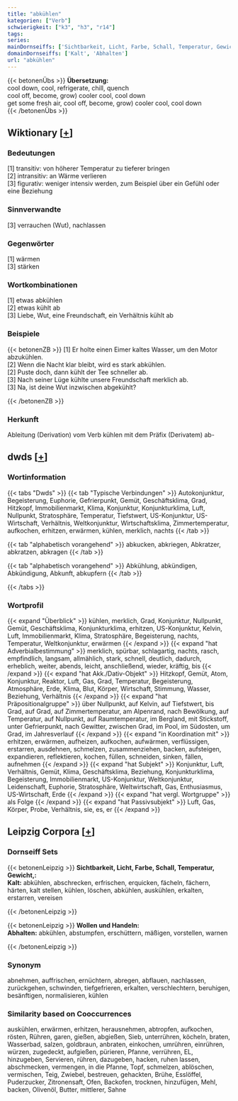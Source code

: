```yaml
---
title: "abkühlen"
kategorien: ["Verb"]
schwierigkeit: ["k3", "h3", "r14"]
tags:
series:
mainDornseiffs: ['Sichtbarkeit, Licht, Farbe, Schall, Temperatur, Gewicht,', 'Wollen und Handeln']
domainDornseiffs: ['Kalt', 'Abhalten']
url: "abkühlen"
---
```


{{< betonenÜbs >}}
**Übersetzung:**  
cool down, cool, refrigerate, chill, quench  
cool off, become, grow) cooler cool, cool  down  
get some fresh air, cool off, become, grow) cooler cool, cool  down  
{{< /betonenÜbs >}}

## Wiktionary [[+](https://de.wiktionary.org/wiki/abkühlen)]

### Bedeutungen
[1] transitiv: von höherer Temperatur zu tieferer bringen  
[2] intransitiv: an Wärme verlieren  
[3] figurativ: weniger intensiv werden, zum Beispiel über ein Gefühl oder eine Beziehung  

### Sinnverwandte
[3] verrauchen (Wut), nachlassen  

### Gegenwörter
[1] wärmen  
[3] stärken  

### Wortkombinationen
[1] etwas abkühlen  
[2] etwas kühlt ab  
[3] Liebe, Wut, eine Freundschaft, ein Verhältnis kühlt ab  

### Beispiele
{{< betonenZB >}}
[1] Er holte einen Eimer kaltes Wasser, um den Motor abzukühlen.  
[2] Wenn die Nacht klar bleibt, wird es stark abkühlen.  
[2] Puste doch, dann kühlt der Tee schneller ab.  
[3] Nach seiner Lüge kühlte unsere Freundschaft merklich ab.  
[3] Na, ist deine Wut inzwischen abgekühlt?  

{{< /betonenZB >}}
### Herkunft
Ableitung (Derivation) vom Verb kühlen mit dem Präfix (Derivatem) ab-  



## dwds [[+](https://www.dwds.de/wb/abkühlen)]

### Wortinformation
{{< tabs "Dwds" >}}
{{< tab "Typische Verbindungen" >}}
Autokonjunktur, Begeisterung, Euphorie, Gefrierpunkt, Gemüt, Geschäftsklima, Grad, Hitzkopf, Immobilienmarkt, Klima, Konjunktur, Konjunkturklima, Luft, Nullpunkt, Stratosphäre, Temperatur, Tiefstwert, US-Konjunktur, US-Wirtschaft, Verhältnis, Weltkonjunktur, Wirtschaftsklima, Zimmertemperatur, aufkochen, erhitzen, erwärmen, kühlen, merklich, nachts
{{< /tab >}}

{{< tab "alphabetisch vorangehend" >}}
abkucken, abkriegen, Abkratzer, abkratzen, abkragen
{{< /tab >}}

{{< tab "alphabetisch vorangehend" >}}
Abkühlung, abkündigen, Abkündigung, Abkunft, abkupfern
{{< /tab >}}

{{< /tabs >}}

### Wortprofil
{{< expand "Überblick" >}} kühlen, merklich, Grad, Konjunktur, Nullpunkt, Gemüt, Geschäftsklima, Konjunkturklima, erhitzen, US-Konjunktur, Kelvin, Luft, Immobilienmarkt, Klima, Stratosphäre, Begeisterung, nachts, Temperatur, Weltkonjunktur, erwärmen {{< /expand >}}
{{< expand "hat Adverbialbestimmung" >}} merklich, spürbar, schlagartig, nachts, rasch, empfindlich, langsam, allmählich, stark, schnell, deutlich, dadurch, erheblich, weiter, abends, leicht, anschließend, wieder, kräftig, bis {{< /expand >}}
{{< expand "hat Akk./Dativ-Objekt" >}} Hitzkopf, Gemüt, Atom, Konjunktur, Reaktor, Luft, Gas, Grad, Temperatur, Begeisterung, Atmosphäre, Erde, Klima, Blut, Körper, Wirtschaft, Stimmung, Wasser, Beziehung, Verhältnis {{< /expand >}}
{{< expand "hat Präpositionalgruppe" >}} über Nullpunkt, auf Kelvin, auf Tiefstwert, bis Grad, auf Grad, auf Zimmertemperatur, am Alpenrand, nach Bewölkung, auf Temperatur, auf Nullpunkt, auf Raumtemperatur, im Bergland, mit Stickstoff, unter Gefrierpunkt, nach Gewitter, zwischen Grad, im Pool, im Südosten, um Grad, im Jahresverlauf {{< /expand >}}
{{< expand "in Koordination mit" >}} erhitzen, erwärmen, aufheizen, aufkochen, aufwärmen, verflüssigen, erstarren, ausdehnen, schmelzen, zusammenziehen, backen, aufsteigen, expandieren, reflektieren, kochen, füllen, schneiden, sinken, fällen, aufnehmen {{< /expand >}}
{{< expand "hat Subjekt" >}} Konjunktur, Luft, Verhältnis, Gemüt, Klima, Geschäftsklima, Beziehung, Konjunkturklima, Begeisterung, Immobilienmarkt, US-Konjunktur, Weltkonjunktur, Leidenschaft, Euphorie, Stratosphäre, Weltwirtschaft, Gas, Enthusiasmus, US-Wirtschaft, Erde {{< /expand >}}
{{< expand "hat vergl. Wortgruppe" >}} als Folge {{< /expand >}}
{{< expand "hat Passivsubjekt" >}} Luft, Gas, Körper, Probe, Verhältnis, sie, es, er {{< /expand >}}

## Leipzig Corpora [[+](https://corpora.uni-leipzig.de/en/res?word=abkühlen&corpusId=deu_newscrawl-public_2018)]

### Dornseiff Sets
{{< betonenLeipzig >}}
**Sichtbarkeit, Licht, Farbe, Schall, Temperatur, Gewicht,:**  
**Kalt:** abkühlen, abschrecken, erfrischen, erquicken, fächeln, fächern, härten, kalt stellen, kühlen, löschen, abkühlen, auskühlen, erkalten, erstarren, vereisen  

{{< /betonenLeipzig >}}


{{< betonenLeipzig >}}
**Wollen und Handeln:**  
**Abhalten:** abkühlen, abstumpfen, erschüttern, mäßigen, vorstellen, warnen  

{{< /betonenLeipzig >}}

### Synonym
abnehmen, auffrischen, ernüchtern, abregen, abflauen, nachlassen, zurückgehen, schwinden, tiefgefrieren, erkalten, verschlechtern, beruhigen, besänftigen, normalisieren, kühlen


### Similarity based on Cooccurrences
auskühlen, erwärmen, erhitzen, herausnehmen, abtropfen, aufkochen, rösten, Rühren, garen, gießen, abgießen, Sieb, unterrühren, köcheln, braten, Wasserbad, salzen, goldbraun, anbraten, einkochen, umrühren, einrühren, würzen, zugedeckt, aufgießen, pürieren, Pfanne, verrühren, EL, hinzugeben, Servieren, rühren, dazugeben, hacken, ruhen lassen, abschmecken, vermengen, in die Pfanne, Topf, schmelzen, ablöschen, vermischen, Teig, Zwiebel, bestreuen, gehackten, Brühe, Esslöffel, Puderzucker, Zitronensaft, Ofen, Backofen, trocknen, hinzufügen, Mehl, backen, Olivenöl, Butter, mittlerer, Sahne

